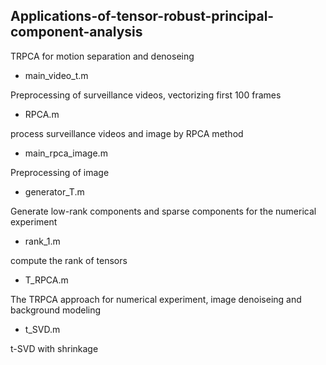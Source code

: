 ## Applications-of-tensor-robust-principal-component-analysis
 TRPCA for motion separation and denoseing
 
* main_video_t.m

Preprocessing of surveillance videos, vectorizing first 100 frames

* RPCA.m

process surveillance videos and image by RPCA method

* main_rpca_image.m

Preprocessing of image

* generator_T.m

Generate low-rank components and sparse components for the numerical experiment

* rank_1.m

compute the rank of tensors

* T_RPCA.m

The TRPCA approach for numerical experiment, image denoiseing and background modeling

* t_SVD.m

t-SVD with shrinkage
